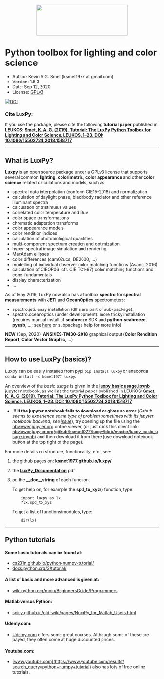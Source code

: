<p align="center">
  <img width="300" height="100" src="https://github.com/ksmet1977/luxpy/blob/master/docs/images/LUXPY_logo_new.png">
</p>

# Python toolbox for lighting and color science
* Author: Kevin A.G. Smet (ksmet1977 at gmail.com)
* Version: 1.5.3
* Date: Sep 12, 2020
* License: [GPLv3](https://github.com/ksmet1977/luxpy/blob/master/LICENSE.md)

[![DOI](https://zenodo.org/badge/DOI/10.5281/zenodo.1298963.svg)](https://doi.org/10.5281/zenodo.1298963)

### Cite LuxPy:
If you use the package, please cite the following **tutorial paper** published in **LEUKOS**:
[**Smet, K. A. G. (2019). Tutorial: The LuxPy Python Toolbox for Lighting and Color Science. LEUKOS, 1–23. DOI: 10.1080/15502724.2018.1518717**](https://www.tandfonline.com/doi/full/10.1080/15502724.2018.1518717)

-------------------------------------------------------------------------------
## What is LuxPy?
**Luxpy** is an open source package under a GPLv3 license that supports several common
**lighting**, **colorimetric**, **color appearance** and other **color science**
 related calculations and models, such as:
* spectral data interpolation (conform CIE15-2018) and normalization
* calculation of daylight phase, blackbody radiator and other reference illuminant spectra
* calculation of tristimulus values
* correlated color temperature and Duv
* color space transformations
* chromatic adaptation transforms 
* color appearance models 
* color rendition indices 
* calculation of photobiological quantities
* multi-component spectrum creation and optimization
* hyper-spectral image simulation and rendering
* MacAdam ellipses
* color differences (cam02ucs, DE2000, ...)
* modelling of individual observer color matching functions (Asano, 2016)
* calculation of CIEOP06 (cfr. CIE TC1-97) color matching functions and cone-fundamentals
* display characterization
* ...

As of May 2019, LuxPy now also has a toolbox **spectro** for **spectral measurements** with **JETI** and **OceanOptics** spectrometers:
* spectro.jeti: easy installation (dll's are part of sub-package).
* spectro.oceanoptics (under development): more tricky installation (requires manual install of **seabreeze** SDK and **python-seabreeze**, **pyusb**, ...; see [here](https://github.com/ksmet1977/luxpy/blob/master/luxpy/toolboxes/spectro/oceanoptics/oceanoptics.md) or subpackage help for more info)

**NEW** (Sep, 2020): **ANSI/IES-TM30-2018** graphical output (**Color Rendition Report**, **Color Vector Graphic**, ...)

-------------------------------------------------------------------------------
## How to use LuxPy (basics)?
Luxpy can be easily installed from pypi `pip install luxpy` or anaconda `conda install -c ksmet1977 luxpy`.

An overview of the *basic usage* is given in the [**luxpy basic usage.ipynb**](https://github.com/ksmet1977/luxpy/blob/master/luxpy_basic_usage.ipynb) jupyter notebook,
 as well as the tutorial paper published in LEUKOS: [**Smet, K. A. G. (2019). Tutorial: The LuxPy Python Toolbox for Lighting and Color Science. LEUKOS, 1–23. DOI: 10.1080/15502724.2018.1518717**](https://www.tandfonline.com/doi/full/10.1080/15502724.2018.1518717)

 * !!! **If the jupyter notebook fails to download or gives an error** (*Github seems to experience some type of problem sometimes with its jupyter notebook backend, see [issue](https://github.com/iurisegtovich/PyTherm-applied-thermodynamics/issues/11)*), try opening up the file using the [nbviewer.jupyter.org](https://nbviewer.jupyter.org) online viewer, (or just click this direct link: [nbviewer.jupyter.org/github/ksmet1977/luxpy/blob/master/luxpy_basic_usage.ipynb](https://nbviewer.jupyter.org/github/ksmet1977/luxpy/blob/master/luxpy_basic_usage.ipynb)) and then download it from there (use download notebook button at the top right of the page). 
 
For more details on structure, functionality, etc., see: 
 1. the github pages on: [**ksmet1977.github.io/luxpy/**](http://ksmet1977.github.io/luxpy/) 
 2. the [**LuxPy_Documentation**](https://github.com/ksmet1977/luxpy/blob/master/LuxPy_Documentation.pdf) pdf
 3. or, the **\__doc__string** of each function. 
        
    To get help on, for example the **spd_to_xyz()** function, type:


            import luxpy as lx
            ?lx.spd_to_xyz
    
    To get a list of functions/modules, type:


            dir(lx)
    

-------------------------------------------------------------------------------
## Python tutorials
#### Some basic tutorials can be found at:
 * [cs231n.github.io/python-numpy-tutorial/](http://cs231n.github.io/python-numpy-tutorial/) 
 * [docs.python.org/3/tutorial/](https://docs.python.org/3/tutorial/) 
#### A list of basic and more advanced is given at:
 * [wiki.python.org/moin/BeginnersGuide/Programmers](https://wiki.python.org/moin/BeginnersGuide/Programmers)
#### Matlab versus Python:
 * [scipy.github.io/old-wiki/pages/NumPy_for_Matlab_Users.html](http://scipy.github.io/old-wiki/pages/NumPy_for_Matlab_Users.html)
#### Udemy.com:
 * [Udemy.com](https://www.udemy.com/courses/search/?ref=home&src=ukw&q=python%20numpy) offers some great courses. Although some of these are payed, they often come at huge discounted prices. 
#### Youtube.com:
 * [www.youtube.com](https://www.youtube.com/results?search_query=python+numpy+tutorial) also has lots of free online tutorials.